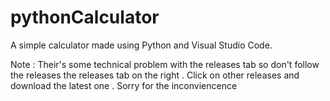 # pythonCalculator
A simple calculator made using Python and Visual Studio Code. 

Note : Their's some technical problem with the releases tab so don't follow the releases the releases tab on the right . Click on other releases and download the latest one .
Sorry for the inconviencence 
